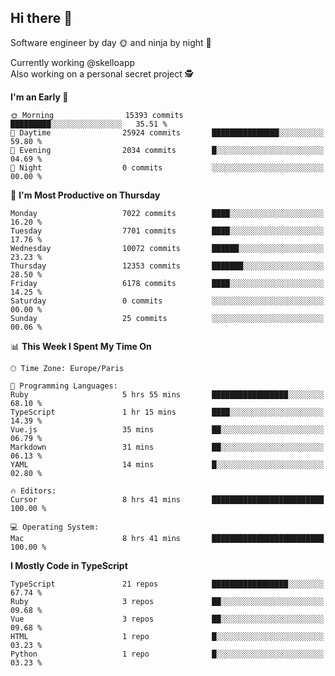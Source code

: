 ## Hi there 👋

Software engineer by day 🌞 and ninja by night 🌝

Currently working @skelloapp <br>
Also working on a personal secret project 🕵️

<!--START_SECTION:waka-->
**I'm an Early 🐤** 

```text
🌞 Morning                15393 commits       █████████░░░░░░░░░░░░░░░░   35.51 % 
🌆 Daytime                25924 commits       ███████████████░░░░░░░░░░   59.80 % 
🌃 Evening                2034 commits        █░░░░░░░░░░░░░░░░░░░░░░░░   04.69 % 
🌙 Night                  0 commits           ░░░░░░░░░░░░░░░░░░░░░░░░░   00.00 % 
```
📅 **I'm Most Productive on Thursday** 

```text
Monday                   7022 commits        ████░░░░░░░░░░░░░░░░░░░░░   16.20 % 
Tuesday                  7701 commits        ████░░░░░░░░░░░░░░░░░░░░░   17.76 % 
Wednesday                10072 commits       ██████░░░░░░░░░░░░░░░░░░░   23.23 % 
Thursday                 12353 commits       ███████░░░░░░░░░░░░░░░░░░   28.50 % 
Friday                   6178 commits        ████░░░░░░░░░░░░░░░░░░░░░   14.25 % 
Saturday                 0 commits           ░░░░░░░░░░░░░░░░░░░░░░░░░   00.00 % 
Sunday                   25 commits          ░░░░░░░░░░░░░░░░░░░░░░░░░   00.06 % 
```


📊 **This Week I Spent My Time On** 

```text
🕑︎ Time Zone: Europe/Paris

💬 Programming Languages: 
Ruby                     5 hrs 55 mins       █████████████████░░░░░░░░   68.10 % 
TypeScript               1 hr 15 mins        ████░░░░░░░░░░░░░░░░░░░░░   14.39 % 
Vue.js                   35 mins             ██░░░░░░░░░░░░░░░░░░░░░░░   06.79 % 
Markdown                 31 mins             ██░░░░░░░░░░░░░░░░░░░░░░░   06.13 % 
YAML                     14 mins             █░░░░░░░░░░░░░░░░░░░░░░░░   02.80 % 

🔥 Editors: 
Cursor                   8 hrs 41 mins       █████████████████████████   100.00 % 

💻 Operating System: 
Mac                      8 hrs 41 mins       █████████████████████████   100.00 % 
```

**I Mostly Code in TypeScript** 

```text
TypeScript               21 repos            █████████████████░░░░░░░░   67.74 % 
Ruby                     3 repos             ██░░░░░░░░░░░░░░░░░░░░░░░   09.68 % 
Vue                      3 repos             ██░░░░░░░░░░░░░░░░░░░░░░░   09.68 % 
HTML                     1 repo              █░░░░░░░░░░░░░░░░░░░░░░░░   03.23 % 
Python                   1 repo              █░░░░░░░░░░░░░░░░░░░░░░░░   03.23 % 
```




<!--END_SECTION:waka-->

<!--
**antoinelncl/antoinelncl** is a ✨ _special_ ✨ repository because its `README.md` (this file) appears on your GitHub profile.

Here are some ideas to get you started:

- 🔭 I’m currently working on ...
- 🌱 I’m currently learning ...
- 👯 I’m looking to collaborate on ...
- 🤔 I’m looking for help with ...
- 💬 Ask me about ...
- 📫 How to reach me: ...
- 😄 Pronouns: ...
- ⚡ Fun fact: ...
-->
